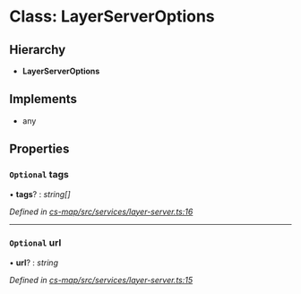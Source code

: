 # Class: LayerServerOptions

## Hierarchy

* **LayerServerOptions**

## Implements

* any

## Properties

### `Optional` tags

• **tags**? : *string[]*

*Defined in [cs-map/src/services/layer-server.ts:16](https://github.com/RichardHovenkamp/csnext/blob/d817caa/packages/cs-map/src/services/layer-server.ts#L16)*

___

### `Optional` url

• **url**? : *string*

*Defined in [cs-map/src/services/layer-server.ts:15](https://github.com/RichardHovenkamp/csnext/blob/d817caa/packages/cs-map/src/services/layer-server.ts#L15)*
